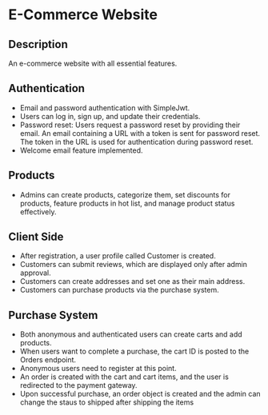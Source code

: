 # E-Commerce Website

## Description

An e-commerce website with all essential features.

## Authentication

- Email and password authentication with SimpleJwt.
- Users can log in, sign up, and update their credentials.
- Password reset: Users request a password reset by providing their email. An email containing a URL with a token is sent for password reset. The token in the URL is used for authentication during password reset.
- Welcome email feature implemented.

## Products

- Admins can create products, categorize them, set discounts for products, feature products in hot list, and manage product status effectively.

## Client Side

- After registration, a user profile called Customer is created.
- Customers can submit reviews, which are displayed only after admin approval.
- Customers can create addresses and set one as their main address.
- Customers can purchase products via the purchase system.

## Purchase System

- Both anonymous and authenticated users can create carts and add products.
- When users want to complete a purchase, the cart ID is posted to the Orders endpoint.
- Anonymous users need to register at this point.
- An order is created with the cart and cart items, and the user is redirected to the payment gateway.
- Upon successful purchase, an order object is created and the admin can change the staus to shipped after shipping the items
